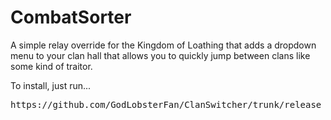 # CombatSorter
A simple relay override for the Kingdom of Loathing that adds a dropdown menu to your clan hall that allows you to quickly jump between clans like some kind of traitor.

To install, just run...

<pre>https://github.com/GodLobsterFan/ClanSwitcher/trunk/release</pre>
